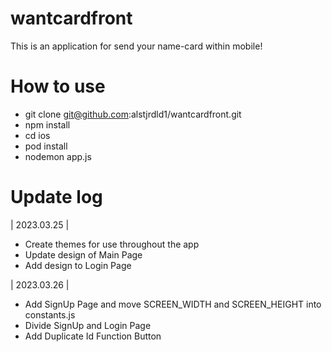 # wantcardfront
 This is an application for send your name-card within mobile!

# How to use
 - git clone git@github.com:alstjrdld1/wantcardfront.git
 - npm install
 - cd ios
 - pod install
 - nodemon app.js

# Update log
 | 2023.03.25 |
  + Create themes for use throughout the app
  + Update design of Main Page
  + Add design to Login Page

 | 2023.03.26 |
  + Add SignUp Page and move SCREEN_WIDTH and SCREEN_HEIGHT into constants.js
  + Divide SignUp and Login Page
  + Add Duplicate Id Function Button
